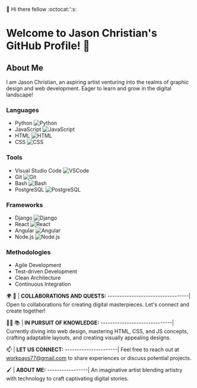 👋 Hi there fellow :octocat:':s:
# Welcome to Jason Christian's GitHub Profile! 🎨

## About Me
I am Jason Christian, an aspiring artist venturing into the realms of graphic design and web development. Eager to learn and grow in the digital landscape!

### Languages
* Python ![Python](https://img.shields.io/badge/language-Python-blue)
* JavaScript ![JavaScript](https://img.shields.io/badge/language-JavaScript-yellow)
* HTML ![HTML](https://img.shields.io/badge/language-HTML-orange)
* CSS ![CSS](https://img.shields.io/badge/language-CSS-green)

### Tools
* Visual Studio Code ![VSCode](https://img.shields.io/badge/tool-VSCode-lightgray)
* Git ![Git](https://img.shields.io/badge/tool-Git-black)
* Bash ![Bash](https://img.shields.io/badge/tool-Bash-silver)
* PostgreSQL ![PostgreSQL](https://img.shields.io/badge/database-PostgreSQL-cyan)

### Frameworks
* Django ![Django](https://img.shields.io/badge/framework-Django-darkblue)
* React ![React](https://img.shields.io/badge/library-React-purple)
* Angular ![Angular](https://img.shields.io/badge/framework-Angular-red)
* Node.js ![Node.js](https://img.shields.io/badge/runtime-Node.js-green)

### Methodologies
* Agile Development
* Test-driven Development
* Clean Architecture
* Continuous Integration

🌍 🤝 | **COLLABORATIONS AND QUESTS:**
----------------------------------|
Open to collaborations for creating digital masterpieces. Let's connect and create together!

🕵️‍♀️ 📚 | **IN PURSUIT OF KNOWLEDGE:**
------------------------------|
Currently diving into web design, mastering HTML, CSS, and JS concepts, crafting adaptable layouts, and creating visually appealing designs.

📫 | **LET US CONNECT:**
----------------------|
Feel free to reach out at [workpays77@gmail.com](mailto:workpays77@gmail.com) to share experiences or discuss potential projects.

🖌️ | **ABOUT ME:**
-----------------|
An imaginative artist blending artistry with technology to craft captivating digital stories.

